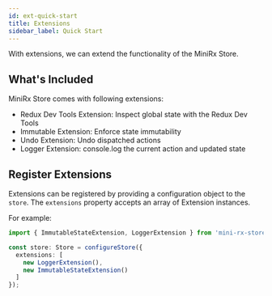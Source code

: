 ```yaml
---
id: ext-quick-start
title: Extensions
sidebar_label: Quick Start
---
```


With extensions, we can extend the functionality of the MiniRx Store.

## What's Included
MiniRx Store comes with following extensions:
- Redux Dev Tools Extension: Inspect global state with the Redux Dev Tools
- Immutable Extension: Enforce state immutability 
- Undo Extension: Undo dispatched actions
- Logger Extension: console.log the current action and updated state

## Register Extensions
Extensions can be registered by providing a configuration object to the `store`. 
The `extensions` property accepts an array of Extension instances.

For example:
```ts
import { ImmutableStateExtension, LoggerExtension } from 'mini-rx-store';

const store: Store = configureStore({
  extensions: [
    new LoggerExtension(),
    new ImmutableStateExtension()
  ]
});
```
